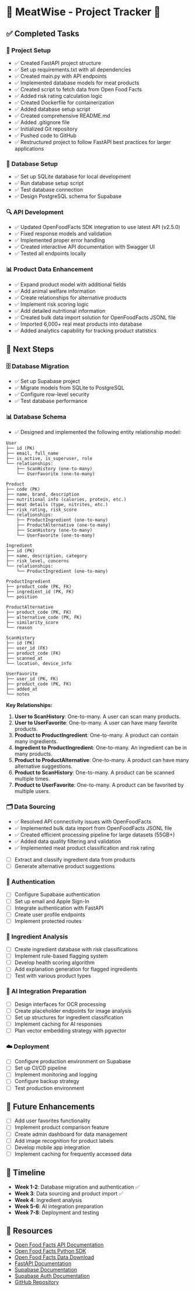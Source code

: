 # 🥩 MeatWise - Project Tracker 🥩

## ✅ Completed Tasks

### 🚀 Project Setup
- ✅ Created FastAPI project structure
- ✅ Set up requirements.txt with all dependencies
- ✅ Created main.py with API endpoints
- ✅ Implemented database models for meat products
- ✅ Created script to fetch data from Open Food Facts
- ✅ Added risk rating calculation logic
- ✅ Created Dockerfile for containerization
- ✅ Added database setup script
- ✅ Created comprehensive README.md
- ✅ Added .gitignore file
- ✅ Initialized Git repository
- ✅ Pushed code to GitHub
- ✅ Restructured project to follow FastAPI best practices for larger applications

### 💾 Database Setup
- ✅ Set up SQLite database for local development
- ✅ Run database setup script
- ✅ Test database connection
- ✅ Design PostgreSQL schema for Supabase

### 🔍 API Development
- ✅ Updated OpenFoodFacts SDK integration to use latest API (v2.5.0)
- ✅ Fixed response models and validation
- ✅ Implemented proper error handling
- ✅ Created interactive API documentation with Swagger UI
- ✅ Tested all endpoints locally

### 📊 Product Data Enhancement
- ✅ Expand product model with additional fields
- ✅ Add animal welfare information
- ✅ Create relationships for alternative products
- ✅ Implement risk scoring logic
- ✅ Add detailed nutritional information
- ✅ Created bulk data import solution for OpenFoodFacts JSONL file
- ✅ Imported 6,000+ real meat products into database
- ✅ Added analytics capability for tracking product statistics

## 📝 Next Steps

### 🗄️ Database Migration
- ✅ Set up Supabase project
- ✅ Migrate models from SQLite to PostgreSQL
- ✅ Configure row-level security
- ✅ Test database performance

### 📊 Database Schema
- ✅ Designed and implemented the following entity relationship model:

```
User
├── id (PK)
├── email, full_name
├── is_active, is_superuser, role
└── relationships:
    ├── ScanHistory (one-to-many)
    └── UserFavorite (one-to-many)

Product
├── code (PK)
├── name, brand, description
├── nutritional info (calories, protein, etc.)
├── meat details (type, nitrites, etc.)
├── risk_rating, risk_score
└── relationships:
    ├── ProductIngredient (one-to-many)
    ├── ProductAlternative (one-to-many)
    ├── ScanHistory (one-to-many)
    └── UserFavorite (one-to-many)

Ingredient
├── id (PK)
├── name, description, category
├── risk_level, concerns
└── relationships:
    └── ProductIngredient (one-to-many)

ProductIngredient
├── product_code (PK, FK)
├── ingredient_id (PK, FK)
└── position

ProductAlternative
├── product_code (PK, FK)
├── alternative_code (PK, FK)
├── similarity_score
└── reason

ScanHistory
├── id (PK)
├── user_id (FK)
├── product_code (FK)
├── scanned_at
└── location, device_info

UserFavorite
├── user_id (PK, FK)
├── product_code (PK, FK)
├── added_at
└── notes
```

**Key Relationships:**
1. **User to ScanHistory**: One-to-many. A user can scan many products.
2. **User to UserFavorite**: One-to-many. A user can have many favorite products.
3. **Product to ProductIngredient**: One-to-many. A product can contain many ingredients.
4. **Ingredient to ProductIngredient**: One-to-many. An ingredient can be in many products.
5. **Product to ProductAlternative**: One-to-many. A product can have many alternative suggestions.
6. **Product to ScanHistory**: One-to-many. A product can be scanned multiple times.
7. **Product to UserFavorite**: One-to-many. A product can be favorited by multiple users.

### 🗂️ Data Sourcing
- ✅ Resolved API connectivity issues with OpenFoodFacts
- ✅ Implemented bulk data import from OpenFoodFacts JSONL file
- ✅ Created efficient processing pipeline for large datasets (55GB+)
- ✅ Added data quality filtering and validation
- ✅ Implemented meat product classification and risk rating
- [ ] Extract and classify ingredient data from products
- [ ] Generate alternative product suggestions

### 🔐 Authentication
- [ ] Configure Supabase authentication
- [ ] Set up email and Apple Sign-In
- [ ] Integrate authentication with FastAPI
- [ ] Create user profile endpoints
- [ ] Implement protected routes

### 🧪 Ingredient Analysis
- [ ] Create ingredient database with risk classifications
- [ ] Implement rule-based flagging system
- [ ] Develop health scoring algorithm
- [ ] Add explanation generation for flagged ingredients
- [ ] Test with various product types

### 🤖 AI Integration Preparation
- [ ] Design interfaces for OCR processing
- [ ] Create placeholder endpoints for image analysis
- [ ] Set up structures for ingredient classification
- [ ] Implement caching for AI responses
- [ ] Plan vector embedding strategy with pgvector

### ☁️ Deployment
- [ ] Configure production environment on Supabase
- [ ] Set up CI/CD pipeline
- [ ] Implement monitoring and logging
- [ ] Configure backup strategy
- [ ] Test production environment

## 🔮 Future Enhancements
- [ ] Add user favorites functionality
- [ ] Implement product comparison feature
- [ ] Create admin dashboard for data management
- [ ] Add image recognition for product labels
- [ ] Develop mobile app integration
- [ ] Implement caching for frequently accessed data

## 📅 Timeline
- **Week 1-2**: Database migration and authentication ✅
- **Week 3**: Data sourcing and product import ✅
- **Week 4**: Ingredient analysis
- **Week 5-6**: AI integration preparation
- **Week 7-8**: Deployment and testing

## 🔗 Resources
- [Open Food Facts API Documentation](https://world.openfoodfacts.org/data/data-fields.txt)
- [Open Food Facts Python SDK](https://github.com/openfoodfacts/openfoodfacts-python)
- [Open Food Facts Data Download](https://world.openfoodfacts.org/data)
- [FastAPI Documentation](https://fastapi.tiangolo.com/)
- [Supabase Documentation](https://supabase.com/docs)
- [Supabase Auth Documentation](https://supabase.com/docs/guides/auth)
- [GitHub Repository](https://github.com/PPSpiderman/meat-products-api) 